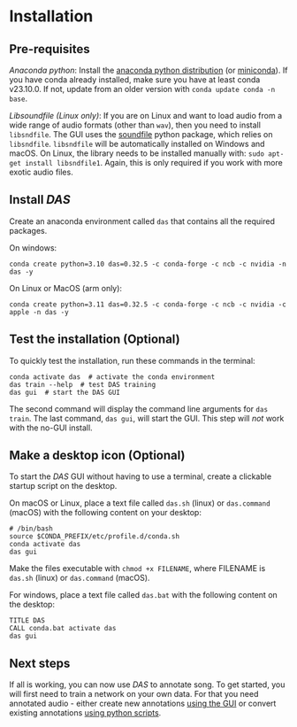 # Installation

## Pre-requisites

_Anaconda python_: Install the [anaconda python distribution](https://docs.anaconda.com/anaconda/install/) (or [miniconda](https://docs.conda.io/en/latest/miniconda.html)). If you have conda already installed, make sure you have at least conda v23.10.0. If not, update from an older version with `conda update conda -n base`.

_Libsoundfile (Linux only)_: If you are on Linux and want to load audio from a wide range of audio formats (other than `wav`), then you need to install `libsndfile`. The GUI uses the [soundfile](http://pysoundfile.readthedocs.io/) python package, which relies on `libsndfile`. `libsndfile` will be automatically installed on Windows and macOS. On Linux, the library needs to be installed manually with: `sudo apt-get install libsndfile1`. Again, this is only required if you work with more exotic audio files.

## Install _DAS_
Create an anaconda environment called `das` that contains all the required packages.

On windows:
```shell
conda create python=3.10 das=0.32.5 -c conda-forge -c ncb -c nvidia -n das -y
```

On Linux or MacOS (arm only):
```shell
conda create python=3.11 das=0.32.5 -c conda-forge -c ncb -c nvidia -c apple -n das -y
```


## Test the installation (Optional)
To quickly test the installation, run these  commands in the terminal:
```shell
conda activate das  # activate the conda environment
das train --help  # test DAS training
das gui  # start the DAS GUI
```
The second command will display the command line arguments for `das train`. The last command, `das gui`, will start the GUI. This step will *not* work with the no-GUI install.

## Make a desktop icon (Optional)
To start the _DAS_ GUI without having to use a terminal, create a clickable startup script on the desktop.

On macOS or Linux, place a text file called `das.sh` (linux) or `das.command` (macOS) with the following content on your desktop:
```shell
# /bin/bash
source $CONDA_PREFIX/etc/profile.d/conda.sh
conda activate das
das gui
```
Make the files executable with `chmod +x FILENAME`, where FILENAME is `das.sh` (linux) or `das.command` (macOS).

For windows, place a text file called `das.bat` with the following content on the desktop:
```shell
TITLE DAS
CALL conda.bat activate das
das gui
```

## Next steps
If all is working, you can now use _DAS_ to annotate song. To get started, you will first need to train a network on your own data. For that you need annotated audio - either create new annotations [using the GUI](/tutorials_gui/tutorials_gui) or convert existing annotations [using python scripts](/tutorials/tutorials).
